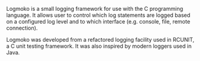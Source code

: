 
  Logmoko is a small logging framework for use with the C programming language. 
  It allows user to control which log statements are logged based on a 
  configured log level and to which interface (e.g. console, file, remote 
  connection).

  Logmoko was developed from a refactored logging facility used in
  RCUNIT, a C unit testing framework. It was also inspired by modern loggers 
  used in Java.

